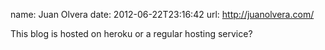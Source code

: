 name: Juan Olvera
date: 2012-06-22T23:16:42
url: http://juanolvera.com/

This blog is hosted on heroku or a regular hosting service?
